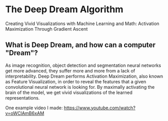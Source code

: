 # The Deep Dream Algorithm
Creating Vivid Visualizations with Machine Learning and Math: Activation Maximization Through Gradient Ascent

## What is Deep Dream, and how can a computer "Dream"?
As image recognition, object detection and segmentation neural networks get more advanced, they suffer more and more from a lack of interpretability. Deep Dream performs Activation Maximization, also known as Feature Visualization, in order to reveal the features that a given convolutional neural network is looking for. By maximally activating the brain of the model, we get vivid visualizations of the learned representations. 






One example video I made: https://www.youtube.com/watch?v=oWClAmB6xAM
